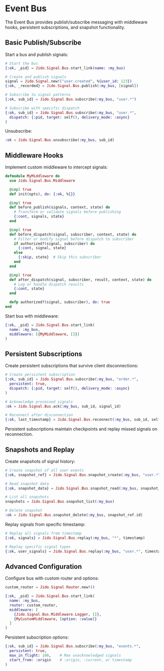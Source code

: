 # Event Bus

The Event Bus provides publish/subscribe messaging with middleware hooks, persistent subscriptions, and snapshot functionality.

## Basic Publish/Subscribe

Start a bus and publish signals:

```elixir
# Start the bus
{:ok, _pid} = Jido.Signal.Bus.start_link(name: :my_bus)

# Create and publish signals
signal = Jido.Signal.new!("user.created", %{user_id: 123})
{:ok, _recorded} = Jido.Signal.Bus.publish(:my_bus, [signal])

# Subscribe to signal patterns
{:ok, sub_id} = Jido.Signal.Bus.subscribe(:my_bus, "user.*")

# Subscribe with specific dispatch
{:ok, sub_id} = Jido.Signal.Bus.subscribe(:my_bus, "user.*", 
  dispatch: {:pid, target: self(), delivery_mode: :async}
)
```

Unsubscribe:

```elixir
:ok = Jido.Signal.Bus.unsubscribe(:my_bus, sub_id)
```

## Middleware Hooks

Implement custom middleware to intercept signals:

```elixir
defmodule MyMiddleware do
  use Jido.Signal.Bus.Middleware

  @impl true
  def init(opts), do: {:ok, %{}}

  @impl true
  def before_publish(signals, context, state) do
    # Transform or validate signals before publishing
    {:cont, signals, state}
  end

  @impl true
  def before_dispatch(signal, subscriber, context, state) do
    # Filter or modify signal before dispatch to subscriber
    if authorized?(signal, subscriber) do
      {:cont, signal, state}
    else
      {:skip, state}  # Skip this subscriber
    end
  end

  @impl true
  def after_dispatch(signal, subscriber, result, context, state) do
    # Log or handle dispatch results
    {:cont, state}
  end

  defp authorized?(signal, subscriber), do: true
end
```

Start bus with middleware:

```elixir
{:ok, _pid} = Jido.Signal.Bus.start_link(
  name: :my_bus,
  middleware: [{MyMiddleware, []}]
)
```

## Persistent Subscriptions

Create persistent subscriptions that survive client disconnections:

```elixir
# Create persistent subscription
{:ok, sub_id} = Jido.Signal.Bus.subscribe(:my_bus, "order.*",
  persistent: true,
  dispatch: {:pid, target: self(), delivery_mode: :async}
)

# Acknowledge processed signals
:ok = Jido.Signal.Bus.ack(:my_bus, sub_id, signal_id)

# Reconnect after disconnection
{:ok, last_timestamp} = Jido.Signal.Bus.reconnect(:my_bus, sub_id, self())
```

Persistent subscriptions maintain checkpoints and replay missed signals on reconnection.

## Snapshots and Replay

Create snapshots of signal history:

```elixir
# Create snapshot of all user events
{:ok, snapshot_ref} = Jido.Signal.Bus.snapshot_create(:my_bus, "user.*")

# Read snapshot data
{:ok, snapshot_data} = Jido.Signal.Bus.snapshot_read(:my_bus, snapshot_ref.id)

# List all snapshots
snapshots = Jido.Signal.Bus.snapshot_list(:my_bus)

# Delete snapshot
:ok = Jido.Signal.Bus.snapshot_delete(:my_bus, snapshot_ref.id)
```

Replay signals from specific timestamp:

```elixir
# Replay all signals from timestamp
{:ok, signals} = Jido.Signal.Bus.replay(:my_bus, "*", timestamp)

# Replay specific signal types
{:ok, user_signals} = Jido.Signal.Bus.replay(:my_bus, "user.*", timestamp)
```

## Advanced Configuration

Configure bus with custom router and options:

```elixir
custom_router = Jido.Signal.Router.new!()

{:ok, _pid} = Jido.Signal.Bus.start_link(
  name: :my_bus,
  router: custom_router,
  middleware: [
    {Jido.Signal.Bus.Middleware.Logger, []},
    {MyCustomMiddleware, [option: :value]}
  ]
)
```

Persistent subscription options:

```elixir
{:ok, sub_id} = Jido.Signal.Bus.subscribe(:my_bus, "events.*",
  persistent: true,
  max_in_flight: 100,    # Max unacknowledged signals
  start_from: :origin    # :origin, :current, or timestamp
)
```
